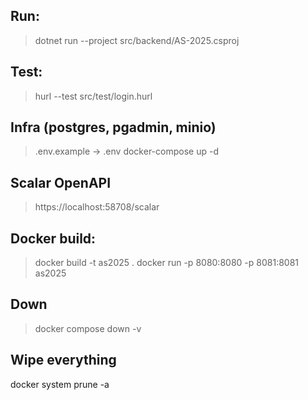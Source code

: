 
## Run:
> dotnet run --project src/backend/AS-2025.csproj

## Test:
> hurl --test src/test/login.hurl

## Infra (postgres, pgadmin, minio)
> .env.example -> .env
> docker-compose up -d

## Scalar OpenAPI
> https://localhost:58708/scalar

## Docker build:
> docker build -t as2025 .
> docker run -p 8080:8080 -p 8081:8081 as2025

## Down

> docker compose down -v

## Wipe everything

docker system prune -a